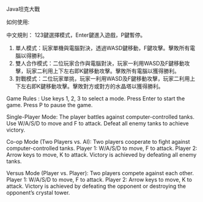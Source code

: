 Java坦克大戰

如何使用: 


中文規則：
123鍵選擇模式，Enter鍵進入遊戲，P鍵暫停。
1. 單人模式：玩家單機與電腦對決，透過WASD鍵移動，F鍵攻擊。擊敗所有電腦以得勝利。
2. 雙人合作模式：二位玩家合作與電腦對決，玩家一利用WASD及F鍵移動攻擊，玩家二利用上下左右即K鍵移動攻擊。擊敗所有電腦以獲得勝利。
3. 對戰模式：二位玩家單挑，玩家一利用WASD及F鍵移動攻擊，玩家二利用上下左右即K鍵移動攻擊。擊敗對方或對方的水晶塔以獲得勝利。

Game Rules :
Use keys 1, 2, 3 to select a mode.
Press Enter to start the game.
Press P to pause the game.

Single-Player Mode:
The player battles against computer-controlled tanks. Use W/A/S/D to move and F to attack. Defeat all enemy tanks to achieve victory.

Co-op Mode (Two Players vs. AI):
Two players cooperate to fight against computer-controlled tanks.
Player 1: W/A/S/D to move, F to attack.
Player 2: Arrow keys to move, K to attack.
Victory is achieved by defeating all enemy tanks.

Versus Mode (Player vs. Player):
Two players compete against each other.
Player 1: W/A/S/D to move, F to attack.
Player 2: Arrow keys to move, K to attack.
Victory is achieved by defeating the opponent or destroying the opponent’s crystal tower.
